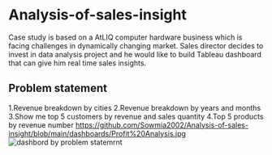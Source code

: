# Analysis-of-sales-insight
Case study is based on a AtLIQ computer hardware business which is facing challenges in dynamically changing market. Sales director decides to invest in data analysis project and he would like to build Tableau dashboard that can give him real time sales insights.
## Problem statement 
1.Revenue breakdown by cities
2.Revenue breakdown by years and months
3.Show me top 5 customers by revenue and sales quantity
4.Top 5 products by revenue number
https://github.com/Sowmia2002/Analysis-of-sales-insight/blob/main/dashboards/Profit%20Analysis.jpg ![dashbord by problem statemrnt](ProfitAnalysis.jpg)
